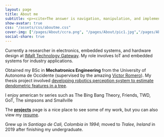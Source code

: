 ```yaml
---
layout: page
title: About me
subtitle: <p><cite>The answer is navigation, manipulation, and implementation of more sophisticated intelligence</cite></p>
show-avatar: true
css: "/assets/css/aboutme.css"
cover-img: ["/pages/About/ccra.png", "/pages/About/pic1.jpg","/pages/About/pic2.jpeg","/pages/About/pic3.jpg"]
social-share: true
---
```

<script src="https://code.iconify.design/1/1.0.7/iconify.min.js"></script>
<link rel="stylesheet" href="https://cdnjs.cloudflare.com/ajax/libs/font-awesome/4.7.0/css/font-awesome.min.css">

<p class="about-text">
<span class="fa fa-briefcase about-icon"></span>
Currently a researcher in electronics, embedded systems, and hardware design at <a href="https://www.technologygateway.ie/network/imar-gateway/" target="_blank">IMaR Technology Gateway</a>. My role involves IoT and embedded systems for industry applications. 
</p>

<p class="about-text">
<span class="fa fa-graduation-cap about-icon"></span>
Obtained my BSc in <strong>Mechatronics Engineering</strong> from the University of Autonoma de Occidente (supervised by the amazing
<a href="https://scholar.google.com/citations?user=x3M1JlAAAAAJ&hl=en" target="_blank">Victor Romero</a>). My thesis project involved
<a href="https://danieltobon43.github.io/pages/Projects/itree-mapper/info/" target="_blank">developing robotics perception system to estimate dendometric features in a tree</a>.
</p>

<p class="about-text">
<span class="fa fa-heart about-icon"></span>
I enjoy american tv series such as The Bing Bang Theory, Friends, TWD, GoT, The simpsons and Smallville
</p>

<p class="about-text">
<span class="fa fa-file-text-o about-icon"></span>
The <strong><a href="/projects">projects</a></strong> page is a nice place to see some of my work, but you can also view my <a href="/pages/Resume/Resume">resume</a>. 
</p>

<p class="about-text">
<span class="fa fa-globe about-icon"></span>
Grew up in <i>Santiago de Cali, Colombia in 1994</i>; moved to <i>Tralee, Ireland</i> in 2019 after finishing my undergraduate.
</p>
